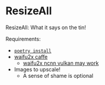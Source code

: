 # ResizeAll
ResizeAll: What it says on the tin!

Requirements:
- [`poetry install`](https://python-poetry.org/)
- [waifu2x caffe](https://github.com/lltcggie/waifu2x-caffe)
  - [waifu2x ncnn vulkan may work](https://github.com/nihui/waifu2x-ncnn-vulkan)
- Images to upscale!
  - A sense of shame is optional

